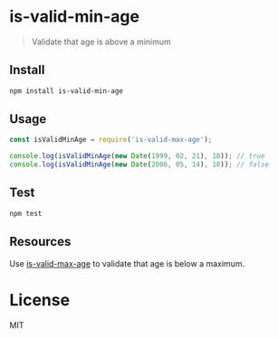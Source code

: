# is-valid-min-age

> Validate that age is above a minimum

## Install

```bash
npm install is-valid-min-age
```

## Usage

```javascript
const isValidMinAge = require('is-valid-max-age');

console.log(isValidMinAge(new Date(1999, 02, 21), 18)); // true
console.log(isValidMinAge(new Date(2006, 05, 14), 18)); // false
```

## Test

```bash
npm test
```

## Resources

Use [is-valid-max-age](https://github.com/miguelmota/is-valid-max-age) to validate that age is below a maximum.

# License

MIT
